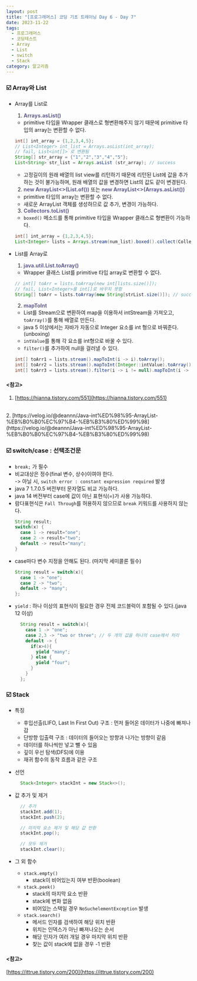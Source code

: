 ```yaml
---
layout: post
title: "[프로그래머스] 코딩 기초 트레이닝 Day 6 - Day 7"
date: 2023-11-22
tags:
  - 프로그래머스
  - 코딩테스트
  - Array
  - List
  - switch
  - Stack
category: 알고리즘
---
```


### ☑️ Array와 List
- Array를 List로

  1) <b style="color:#615C93;">Arrays.asList()</b>
    - primitive 타입을 Wrapper 클래스로 형변환해주지 않기 때문에 primitive 타입의 array는 변환할 수 없다.
    ```java
    int[] int_array = {1,2,3,4,5};
    // List<Integer> int_list = Arrays.asList(int_array);
    // fail, List<int[]> 로 변환됨
    String[] str_array = {"1","2","3","4","5"};
    List<String> str_list = Arrays.asList (str_array); // success
    ```
    - 고정길이의 원래 배열의 list view를 리턴하기 때문에 리턴된 List에 값을 추가하는 것이 불가능하며, 원래 배열의 값을 변경하면 List의 값도 같이 변경된다.
  
  2) <b style="color:#615C93;">new ArrayList<>(List.of())</b> 또는 <b style="color:#615C93;">new ArrayList<>(Arrays.asList())</b>
    - primitive 타입의 array는 변환할 수 없다.
    - 새로운 ArrayList 객체를 생성하므로 값 추가, 변경이 가능하다.

  3) <b style="color:#615C93;">Collectors.toList()</b>
    - `boxed()` 메소드를 통해 primitive 타입을 Wrapper 클래스로 형변환이 가능하다.
    ```java
    int[] int_array = {1,2,3,4,5};
    List<Integer> lists = Arrays.stream(num_list).boxed().collect(Collectors.toList());
    ```
    
- List를 Array로

  1) <b style="color:#615C93;">java.util.List.toArray()</b>
    - Wrapper 클래스 List를 primitive 타입 array로 변환할 수 없다.
    ```java
    // int[] toArr = lists.toArray(new int[lists.size()]);
    // fail, List<Integer>를 int[]로 바꾸지 못함
    String[] toArr = lists.toArray(new String[strList.size()]); // success
    ```

  2) <b style="color:#615C93;">mapToInt</b>
    - List를 Stream으로 변환하여 map을 이용하서 intStream을 가져오고, `toArray()`를 통해 배열로 만든다.
    - java 5 이상에서는 자바가 자동으로 Integer 요소를 int 형으로 바꿔준다.(unboxing)
    - `intValue`를 통해 각 요소를 int형으로 바꿀 수 있다.
    - `filter()`를 추가하여 null을 걸러낼 수 있다.
    ```java
    int[] toArr1 = lists.stream().mapToInt(i -> i).toArray();
    int[] toArr2 = lists.stream().mapToInt(Integer::intValue).toArray();
    int[] toArr3 = lists.stream().filter(i -> i != null).mapToInt(i -> i).toArray();
    ```

#### <참고>
1. [https://hianna.tistory.com/551](https://hianna.tistory.com/551)
<br>
2. [https://velog.io/@deannn/Java-int%ED%98%95-ArrayList-%EB%B0%B0%EC%97%B4-%EB%B3%80%ED%99%98](https://velog.io/@deannn/Java-int%ED%98%95-ArrayList-%EB%B0%B0%EC%97%B4-%EB%B3%80%ED%99%98)

### ☑️ switch/case : 선택조건문
  - `break;` 가 필수
  - 비교대상은 정수(final 변수, 상수)이여야 한다.<br>
    -> 아닐 시, `switch error : constant expression required` 발생
  - java 7 1.7.0.5 버전부터 문자열도 비교 가능하다.
  - java 14 버전부터 case에 값이 아닌 표현식(=)가 사용 가능하다.
  - 람다표현식은 `Fall Through`를 허용하지 않으므로 `break` 키워드를 사용하지 않는다.
    ```java
    String result;
    switch(x) {
      case 1 -> result="one";
      case 2 -> result="two";
      default -> result="many";
    }
    ```
  - case마다 변수 지정을 안해도 된다. (마지막 세미콜론 필수)
    ```java
    String result = switch(x){
      case 1 -> "one";
      case 2 -> "two";
      default -> "many";
    };
    ```
  - `yield` : 하나 이상의 표현식이 필요한 경우 전체 코드블럭이 포함될 수 있다.(java 12 이상)
    ```java
      String result = switch(x){
        case 1 -> "one";
        case 2,3 -> "two or three"; // 두 개의 값을 하나의 case에서 처리
        default -> {
          if(x>4){
            yield "many";
          } else {
            yield "four";
          }
        }
      };
    ```

### ☑️ Stack
- 특징
  - 후입선출(LIFO, Last In First Out) 구조 : 먼저 들어온 데이터가 나중에 빠져나감
  - 단방향 입출력 구조 : 데이터의 들어오는 방향과 나가는 방향이 같음
  - 데이터를 하나씩만 넣고 뺄 수 있음
  - 깊이 우선 탐색(DFS)에 이용
  - 재귀 함수의 동작 흐름과 같은 구조

- 선언
  ```java
    Stack<Integer> stackInt = new Stack<>();
  ```
- 값 추가 및 제거
  ```java
    // 추가
    stackInt.add(1);
    stackInt.push(2);

    // 마지막 요소 제거 및 해당 값 반환
    stackInt.pop();

    // 모두 제거
    stackInt.clear();
  ```
- 그 외 함수
  - `stack.empty()`
    - stack이 비어있는지 여부 반환(boolean)
  - `stack.peek()`
    - stack의 마지막 요소 반환
    - stack에 변화 없음
    - 비어있는 스택일 경우 `NoSuchelementException` 발생
  - `stack.search()`
    - 메서드 인자를 검색하여 해당 위치 반환
    - 위치는 인덱스가 아닌 빠져나오는 순서
    - 해당 인자가 여러 개일 경우 마지막 위치 반환
    - 찾는 값이 stack에 없을 경우 -1 반환

#### <참고>
[https://ittrue.tistory.com/200](https://ittrue.tistory.com/200)